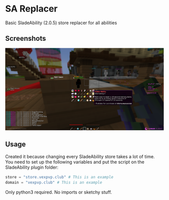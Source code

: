 
# SA Replacer
Basic SladeAbility (2.0.5) store replacer for all abilities

## Screenshots

![App Screenshot](https://raw.githubusercontent.com/Compromissed/cdn/main/j6dIrYy.png)

## Usage

Created it because changing every SladeAbility store takes a lot of time. You need to set up the following variables and put the script on the SladeAbility plugin folder:
```python
store = "store.vexpvp.club" # This is an example
domain = "vexpvp.club" # This is an example
```
Only python3 required. No imports or sketchy stuff.
